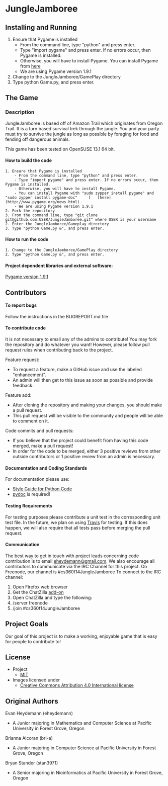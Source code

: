 # JungleJamboree

## Installing and Running
1. Ensure that Pygame is installed
	- From the command line, type "python" and press enter.
	- Type "import pygame" and press enter. If no errors occur, then Pygame is installed.
	- Otherwise, you will have to install Pygame. You can install Pygame from [here](http://www.pygame.org/download.shtml)
	- We are using Pygame version 1.9.1
2. Change to the JungleJamboree/GamePlay directory
3. Type python Game.py, and press enter.

## The Game

### Description
JungleJamboree is based off of Amazon Trail which originates from Oregon Trail. It is a turn based survival trek through the jungle. 
You and your party must try to survive the jungle as long as possible by foraging for food and fending off dangerous animals.

This game has been tested on OpenSUSE 13.1 64 bit.

#### How to build the code
	1. Ensure that Pygame is installed
		- From the command line, type "python" and press enter.
		- Type "import pygame" and press enter. If no errors occur, then Pygame is installed.
		- Otherwise, you will have to install Pygame. 
		- You can install Pygame with "sudo zypper install pygame" and "sudo zypper install pygame-doc"		[	[here](http://www.pygame.org/news.html)
		- We are using Pygame version 1.9.1
	2. Fork the repository 
	3. From the command line, type "git clone git@github.com:USER/JungleJamboree.git" where USER is your username
	2. Enter the JungleJamboree/Gameplay directory
	3. Type "python Game.py &", and press enter.
#### How to run the code
	1. Change to the JungleJamboree/GamePlay directory
	2. Type "python Game.py &", and press enter.
#### Project dependent libraries and external software:
[Pygame version 1.9.1](http://www.pygame.org/news.html)
 
## Contributors

#### To report bugs
Follow the instructions in the BUGREPORT.md file

#### To contribute code
It is not necessary to email any of the admins to contribute! You may fork the repository and do whatever you want!
However, please follow pull request rules when contributing back to the project.

Feature request:
- To request a feature, make a GitHub issue and use the labeled "enhancement".
- An admin will then get to this issue as soon as possible and provide feedback.

Feature add:
- After cloning the repository and making your changes, you should make a pull request. 
- This pull request will be visible to the community and people will be able to comment on it. 

Code commits and pull requests:
- If you believe that the project could benefit from having this code merged, make a pull request!
- In order for the code to be merged, either 3 positive reviews from other outside contributors or 1 positive review from an admin is necessary.

#### Documentation and Coding Standards
For documentation please use:
   * [Style Guide for Python Code](http://legacy.python.org/dev/peps/pep-0008/)
   * [pydoc](https://docs.python.org/3/library/pydoc.html) is required! 

#### Testing Requirements
For testing purposes please contribute a unit test in the corresponding unit test file.
In the future, we plan on using [Travis](https://travis-ci.org/) for testing. If this does happen, we will also require that all tests pass before merging the pull request.

#### Communication
The best way to get in touch with project leads concerning code contribution is to email eheydemann@gmail.com.
We also encourage all contributors to communicate via the IRC Channel for this project. On Freenode, our channel is #cs360f14JungleJamboree
To connect to the IRC channel:

1. Open Firefox web browser
2. Get the ChatZilla [add-on](https://addons.mozilla.org/en-us/firefox/addon/chatzilla/)
3. Open ChatZilla and type the following:
4. /server freenode
5. /join #cs360f14JungleJamboree


## Project Goals
Our goal of this project is to make a working, enjoyable game that is easy for people to contribute to!

## License 
- Project
   - [MIT](http://opensource.org/licenses/MIT)
- Images licensed under
	- [Creative Commons Attribution 4.0 International license](http://creativecommons.org/licenses/by/4.0/)

## Original Authors
Evan Heydemann (eheydemann)
* A Junior majoring in Mathematics and Computer Science at Pacific University in Forest Grove, Oregon

Brianna Alcoran (bri-a)
* A Junior majoring in Computer Science at Pacific University in Forest Grove, Oregon

Bryan Stander (stan3971)
* A Senior majoring in Nioinformatics at Pacific University in Forest Grove, Oregon

    
